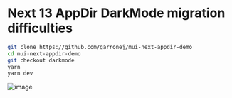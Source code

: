 
# Next 13 AppDir DarkMode migration difficulties

```bash
git clone https://github.com/garronej/mui-next-appdir-demo
cd mui-next-appdir-demo
git checkout darkmode
yarn
yarn dev
```

![image](https://user-images.githubusercontent.com/6702424/209474223-f4fc9363-daf6-4996-b874-ade0100bc3cb.png)

